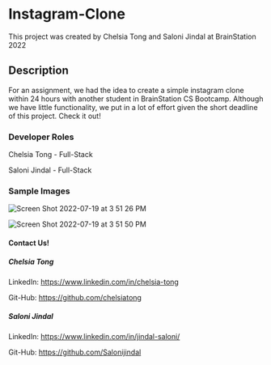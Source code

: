 # Instagram-Clone

This project was created by Chelsia Tong and Saloni Jindal at BrainStation 2022

## Description

For an assignment, we had the idea to create a simple instagram clone within 24 hours with another student in BrainStation CS Bootcamp. Although we have little functionality, we put in a lot of effort given the short deadline of this project. Check it out! 

### Developer Roles

Chelsia Tong - Full-Stack

Saloni Jindal - Full-Stack

### Sample Images

![Screen Shot 2022-07-19 at 3 51 26 PM](https://user-images.githubusercontent.com/106282364/180105576-bd48db1a-dc3d-4daf-b99f-059b886219b2.png)

![Screen Shot 2022-07-19 at 3 51 50 PM](https://user-images.githubusercontent.com/106282364/180105589-3ca3616f-80c3-43df-ab73-381ff1a326fe.png)

#### Contact Us!

##### Chelsia Tong 
  LinkedIn: https://www.linkedin.com/in/chelsia-tong
  
  Git-Hub: https://github.com/chelsiatong
  
##### Saloni Jindal 
  LinkedIn: https://www.linkedin.com/in/jindal-saloni/
  
  Git-Hub: https://github.com/Salonijindal 

